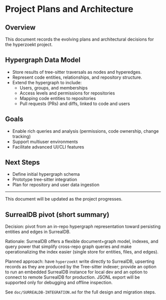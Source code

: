 # Project Plans and Architecture

## Overview
This document records the evolving plans and architectural decisions for the hyperzoekt project.

## Hypergraph Data Model
- Store results of tree-sitter traversals as nodes and hyperedges.
- Represent code entities, relationships, and repository structure.
- Extend the hypergraph to include:
  - Users, groups, and memberships
  - Access levels and permissions for repositories
  - Mapping code entities to repositories
  - Pull requests (PRs) and diffs, linked to code and users

## Goals
- Enable rich queries and analysis (permissions, code ownership, change tracking)
- Support multiuser environments
- Facilitate advanced UI/CLI features

## Next Steps
- Define initial hypergraph schema
- Prototype tree-sitter integration
- Plan for repository and user data ingestion

---

This document will be updated as the project progresses.

## SurrealDB pivot (short summary)

Decision: pivot from an in-repo hypergraph representation toward persisting entities and edges in SurrealDB.

Rationale: SurrealDB offers a flexible document+graph model, indexes, and query power that simplify cross-repo graph queries and make operationalizing the index easier (single store for entities, files, and edges).

Planned approach: have `hyperzoekt` write directly to SurrealDB, upserting records as they are produced by the Tree-sitter indexer; provide an option to run an embedded SurrealDB instance for local dev and an option to connect to remote SurrealDB for production. JSONL export will be supported only for debugging and offline inspection.

See `doc/SURREALDB-INTEGRATION.md` for the full design and migration steps.

